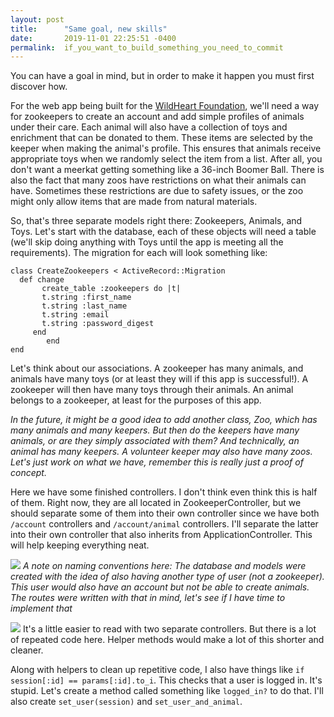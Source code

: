 ```yaml
---
layout: post
title:      "Same goal, new skills"
date:       2019-11-01 22:25:51 -0400
permalink:  if_you_want_to_build_something_you_need_to_commit
---
```



You can have a goal in mind, but in order to make it happen you must first discover how.

For the web app being built for the [WildHeart Foundation](https://www.thewildheartfoundation.org), we'll need a way for zookeepers to create an account and add simple profiles of animals under their care. Each animal will also have a collection of toys and enrichment that can be donated to them. These items are selected by the keeper when making the animal's profile. This ensures that animals receive appropriate toys when we randomly select the item from a list. After all, you don't want a meerkat getting something like a 36-inch Boomer Ball. There is also the fact that many zoos have restrictions on what their animals can have. Sometimes these restrictions are due to safety issues, or the zoo might only allow items that are made from natural materials. 

So, that's three separate models right there: Zookeepers, Animals, and Toys. Let's start with the database, each of these objects will need a table (we'll skip doing anything with Toys until the app is meeting all the requirements). The migration for each will look something like:

```
class CreateZookeepers < ActiveRecord::Migration
  def change
	   create_table :zookeepers do |t|
       t.string :first_name
       t.string :last_name
       t.string :email
       t.string :password_digest
     end
		end
end
```

Let's think about our associations. A zookeeper has many animals, and animals have many toys (or at least they will if this app is successful!). A zookeeper will then have many toys through their animals. An animal belongs to a zookeeper, at least for the purposes of this app.

*In the future, it might be a good idea to add another class, Zoo, which has many animals and many keepers. But then do the keepers have many animals, or are they simply associated with them? And technically, an animal has many keepers. A volunteer keeper may also have many zoos. Let's just work on what we have, remember this is really just a proof of concept.*


Here we have some finished controllers. I don't think even think this is half of them. Right now, they are all located in ZookeeperController, but we should separate some of them into their own controller since we have both `/account` controllers and `/account/animal` controllers. I'll separate the latter into their own controller that also inherits from ApplicationController. This will help keeping everything neat. 


![](https://imgur.com/a/n5Ln8wQ.png)
*A note on naming conventions here: The database and models were created with the idea of also having another type of user (not a zookeeper). This user would also have an account but not be able to create animals. The routes were written with that in mind, let's see if I have time to implement that*



![](https://imgur.com/a/AoxipFX.png)
It's a little easier to read with two separate controllers. But there is a lot of repeated code here. Helper methods would make a lot of this shorter and cleaner.

Along with helpers to clean up repetitive code, I also have things like `if session[:id] == params[:id].to_i`. This checks that a user is logged in. It's stupid. Let's create a method called something like `logged_in?` to do that. I'll also create `set_user(session)` and `set_user_and_animal`.





